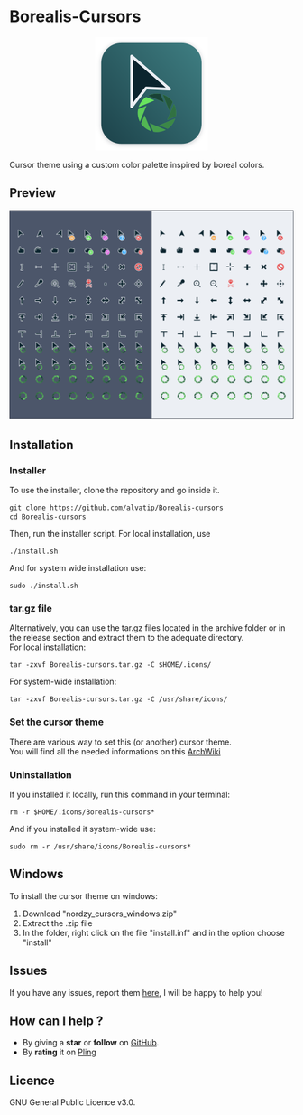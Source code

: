 # Borealis-Cursors
<p align="center">
	<img src="./art/logo.png" alt="Borealis-cursors logo">
</p>

Cursor theme using a custom color palette inspired by boreal colors.

## Preview

![Borealis-cursors preview](./art/preview.png)


## Installation

### Installer
To use the installer, clone the repository and go inside it.
```
git clone https://github.com/alvatip/Borealis-cursors
cd Borealis-cursors
```
Then, run the installer script. For local installation, use
``` 
./install.sh
```
And for system wide installation use:
``` 
sudo ./install.sh
```
### tar.gz file
Alternatively, you can use the tar.gz files located in the archive folder or in the release section and extract them to the adequate directory.</br>
For local installation:
```
tar -zxvf Borealis-cursors.tar.gz -C $HOME/.icons/
```
For system-wide installation: 
```
tar -zxvf Borealis-cursors.tar.gz -C /usr/share/icons/
```

### Set the cursor theme
There are various way to set this (or another) cursor theme.</br>
You will find all the needed informations on this [ArchWiki](https://wiki.archlinux.org/title/Cursor_themes#GNOME)

### Uninstallation
If you installed it locally, run this command in your terminal: 
```
rm -r $HOME/.icons/Borealis-cursors*
```
And if you installed it system-wide use:
```
sudo rm -r /usr/share/icons/Borealis-cursors*
```
## Windows

To install the cursor theme on windows: 
1. Download "nordzy_cursors_windows.zip"
2. Extract the .zip file
3. In the folder, right click on the file "install.inf" and in the option choose "install"

##  Issues

If you have any issues, report them [here](https://github.com/alvatip/Borealis-cursors/issues), I will be happy to help you!

##  How can I help ?

* By giving a **star** or **follow** on [GitHub](https://github.com/alvatip/Borealis-cursors).
* By **rating** it on [Pling](https://www.pling.com/p/1717914/)

## Licence

GNU General Public Licence v3.0.




